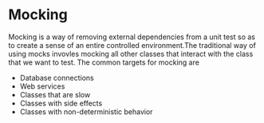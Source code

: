 # Mocking
Mocking is a way of removing external dependencies from a unit test so as to create a sense of an entire controlled environment.The traditional way of using mocks invovles mocking all other classes that interact with the class that we want to test. The common targets for mocking are
- Database connections
- Web services
- Classes that are slow
- Classes with side effects
- Classes with non-deterministic behavior
